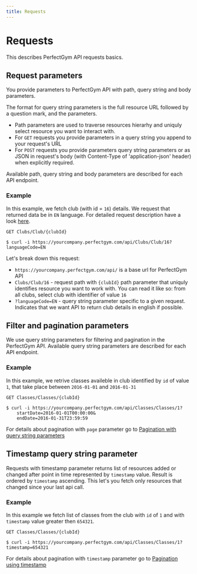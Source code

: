 ```yaml
---
title: Requests
---
```


# Requests

This describes PerfectGym API requests basics.



## Request parameters

You provide parameters to PerfectGym API with path, query string and body parameters.

The format for query string parameters is the full resource URL followed by a question mark, and the parameters. 

- Path parameters are used to traverse resources hierarhy and uniquly select resource you want to interact with.
- For `GET` requests you provide parameters in a query string you append to your request's URL
- For `POST` requests you provide parameters query string parameters or as JSON in request's body (with Content-Type of 'application-json' header) 
when explicitly required.

Available path, query string and body parameters are described for each API endpoint.


### Example
In this example, we fetch club (with id = `16`) details. We request that returned data be in `EN` language.
For detailed request description have a look [here][ClubDetails].
	
    GET Clubs/Club/{clubId}
``` command-line
$ curl -i https://yourcompany.perfectgym.com/api/Clubs/Club/16?languageCode=EN
```

Let's break down this request:
- `https://yourcompany.perfectgym.com/api/` is a base url for PerfectGym API
- `Clubs/Club/16` - request path with `{clubId}` path parameter that uniquly identifies resource you want to work with.
You can read it like so: from all clubs, select club with identifier of value `16`
- `?languageCode=EN` - query string parameter specific to a given request. Indicates that we want API to return club details in english if possible.
	


## Filter and pagination parameters

We use query string parameters for filtering and pagination in the PerfectGym API. 
Available query string parameters are described for each API endpoint.


### Example
In this example, we retrive classes availeble in club identified by `id` of value `1`, that take place
between `2016-01-01` and `2016-01-31`

	GET Classes/Classes/{clubId}
``` command-line
$ curl -i https://yourcompany.perfectgym.com/api/Classes/Classes/1?
	startDate=2016-01-01T00:00:00&
	endDate=2016-01-31T23:59:59
```

For details about pagination with `page` parameter go to [Pagination with query string parameters][Pagination]



## Timestamp query string parameter

Requests with timestamp parameter returns list of resources added or changed after point in time represented
by `timestamp` value. Result is ordered by `timestamp` ascending. This let's you fetch only resources that 
changed since your last api call.

### Example
In this example we fetch list of classes from the club with `id` of `1` and with `timestamp` 
value greater then `654321`.

	GET Classes/Classes/{clubId}
``` command-line
$ curl -i https://yourcompany.perfectgym.com/api/Classes/Classes/1?timestamp=654321
```

For details about pagination with `timestamp` parameter go to [Pagination using timestamp][PaginationWithTimestamp]


[Pagination]:  /api/overview/pagination#page
[PaginationWithTimestamp]:  /api/overview/pagination#timestamp
[ClubDetails]: /api/clubs/clubDetails#clubdetails